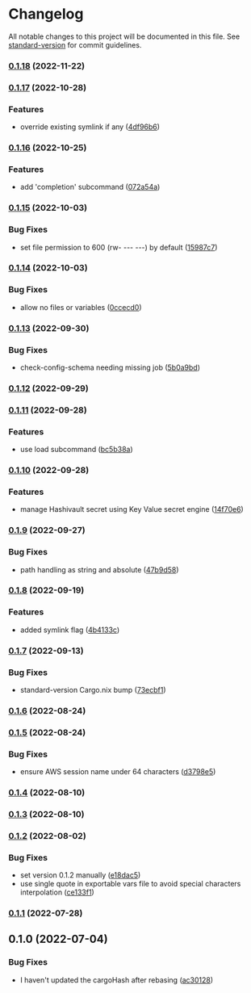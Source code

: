 # Changelog

All notable changes to this project will be documented in this file. See [standard-version](https://github.com/conventional-changelog/standard-version) for commit guidelines.

### [0.1.18](http://git.novadiscovery.net:4224/world/novops/compare/v0.1.17...v0.1.18) (2022-11-22)

### [0.1.17](http://git.novadiscovery.net:4224/world/novops/compare/v0.1.16...v0.1.17) (2022-10-28)


### Features

* override existing symlink if any ([4df96b6](http://git.novadiscovery.net:4224/world/novops/commit/4df96b62b9c78e2043a8b628ce10719bdc49b382))

### [0.1.16](http://git.novadiscovery.net:4224/world/novops/compare/v0.1.15...v0.1.16) (2022-10-25)


### Features

* add 'completion' subcommand ([072a54a](http://git.novadiscovery.net:4224/world/novops/commit/072a54a328bca03b797427f70109ab001f918418))

### [0.1.15](http://git.novadiscovery.net:4224/world/novops/compare/v0.1.14...v0.1.15) (2022-10-03)


### Bug Fixes

* set file permission to 600 (rw- --- ---) by default ([15987c7](http://git.novadiscovery.net:4224/world/novops/commit/15987c75d92061a7411ce7b0374aece65a505abc))

### [0.1.14](http://git.novadiscovery.net:4224/world/novops/compare/v0.1.13...v0.1.14) (2022-10-03)


### Bug Fixes

* allow no files or variables ([0ccecd0](http://git.novadiscovery.net:4224/world/novops/commit/0ccecd021e04b71df4b1fe8849ddf2534d6e84eb))

### [0.1.13](http://git.novadiscovery.net:4224/world/novops/compare/v0.1.12...v0.1.13) (2022-09-30)


### Bug Fixes

* check-config-schema needing missing job ([5b0a9bd](http://git.novadiscovery.net:4224/world/novops/commit/5b0a9bd9742060982b3cbe42323c7feb56849fbe))

### [0.1.12](http://git.novadiscovery.net:4224/world/novops/compare/v0.1.11...v0.1.12) (2022-09-29)

### [0.1.11](http://git.novadiscovery.net:4224/world/novops/compare/v0.1.10...v0.1.11) (2022-09-28)


### Features

* use load subcommand ([bc5b38a](http://git.novadiscovery.net:4224/world/novops/commit/bc5b38ae9bc114e407ebc2632d5b228e0128c6b7))

### [0.1.10](http://git.novadiscovery.net:4224/world/novops/compare/v0.1.9...v0.1.10) (2022-09-28)


### Features

* manage Hashivault secret using Key Value secret engine ([14f70e6](http://git.novadiscovery.net:4224/world/novops/commit/14f70e623697283478ba2762c3c7bb7b41e10765))

### [0.1.9](http://git.novadiscovery.net:4224/world/novops/compare/v0.1.8...v0.1.9) (2022-09-27)


### Bug Fixes

* path handling as string and absolute ([47b9d58](http://git.novadiscovery.net:4224/world/novops/commit/47b9d589bbd25a01068a62a7874c20233e915e17))

### [0.1.8](http://git.novadiscovery.net:4224/world/novops/compare/v0.1.7...v0.1.8) (2022-09-19)


### Features

* added symlink flag ([4b4133c](http://git.novadiscovery.net:4224/world/novops/commit/4b4133c4507769c0573ebbba208d0ef12c354310))

### [0.1.7](http://git.novadiscovery.net:4224/world/novops/compare/v0.1.6...v0.1.7) (2022-09-13)


### Bug Fixes

* standard-version Cargo.nix bump ([73ecbf1](http://git.novadiscovery.net:4224/world/novops/commit/73ecbf143118877fbfb8a9338f50d49145369252))

### [0.1.6](http://git.novadiscovery.net:4224/world/novops/compare/v0.1.5...v0.1.6) (2022-08-24)

### [0.1.5](http://git.novadiscovery.net:4224/world/novops/compare/v0.1.4...v0.1.5) (2022-08-24)


### Bug Fixes

* ensure AWS session name under 64 characters ([d3798e5](http://git.novadiscovery.net:4224/world/novops/commit/d3798e52c8fa099d23a86cd14454644cd5cbb41d))

### [0.1.4](http://git.novadiscovery.net:4224/world/novops/compare/v0.1.3...v0.1.4) (2022-08-10)

### [0.1.3](http://git.novadiscovery.net:4224/world/novops/compare/v0.1.2...v0.1.3) (2022-08-10)

### [0.1.2](http://git.novadiscovery.net:4224/world/novops/compare/v0.1.1...v0.1.2) (2022-08-02)


### Bug Fixes

* set version 0.1.2 manually ([e18dac5](http://git.novadiscovery.net:4224/world/novops/commit/e18dac572c9df1f6de1616162e253f882c1696e7))
* use single quote in exportable vars file to avoid special characters interpolation ([ce133f1](http://git.novadiscovery.net:4224/world/novops/commit/ce133f1f30a2bf47924e1b4d9d8d84b216cd8f8d))

### [0.1.1](http://git.novadiscovery.net:4224/world/novops/compare/v0.1.0...v0.1.1) (2022-07-28)

## 0.1.0 (2022-07-04)


### Bug Fixes

* I haven't updated the cargoHash after rebasing ([ac30128](http://git.novadiscovery.net:4224/world/novops/commit/ac30128e30147881fc694daa1ea10bfa33cbeab1))
